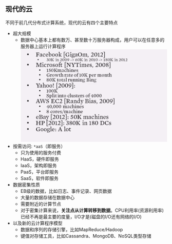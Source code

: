 ## 现代的云

不同于前几代分布式计算系统，现代的云有四个主要特点
+ 超大规模
    + 数据中心基本上都有数万、甚至数十万服务器构成，用户可以在任意多的服务器上运行计算程序![](./assets/1.png)
+ 按需访问: `*aaS`（即服务）
    + 只为使用的服务付费
    + HaaS，硬件即服务
    + IaaS，架构即服务
    + PaaS，平台即服务
    + SaaS，软件即服务
+ 数据密集性质
    + EB级的数据，比如日志、事件记录、网页数据
    + 大量的数据存储在数据中心
    + 需要附近的计算节点
    + 对于密集计算来说，**关注点从计算转移到数据**。CPU利用率(资源利用率)已经不再是最主要的度量，I/O才是(磁盘的I/O还有网络的I/O)
+ 以及新的云计算程序模型
    + 数据和序列的存储引擎，比如MapReduce/Hadoop
    + 键值对存储工具，比如Cassandra、MongoDB、NoSQL类型存储
